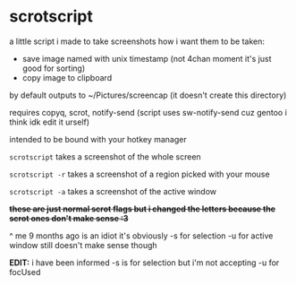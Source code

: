 # scrotscript
a little script i made to take screenshots how i want them to be taken:
- save image named with unix timestamp (not 4chan moment it's just good for sorting)
- copy image to clipboard

by default outputs to ~/Pictures/screencap (it doesn't create this directory)

requires copyq, scrot, notify-send (script uses sw-notify-send cuz gentoo i think idk edit it urself)

intended to be bound with your hotkey manager

`scrotscript` takes a screenshot of the whole screen

`scrotscript -r` takes a screenshot of a region picked with your mouse

`scrotscript -a` takes a screenshot of the active window

~~<b>these are just normal scrot flags but i changed the letters because the scrot ones don't make sense :3</b>~~

^ me 9 months ago is an idiot it's obviously -s for selection
-u for active window still doesn't make sense though

<b>EDIT:</b> i have been informed -s is for selection but i'm not accepting -u for focUsed
